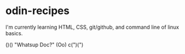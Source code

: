 # odin-recipes


I'm currently learning HTML, CSS, git/github, and command line of linux basics.

()() "Whatsup Doc?"
(Oo) 
c(")(") 
